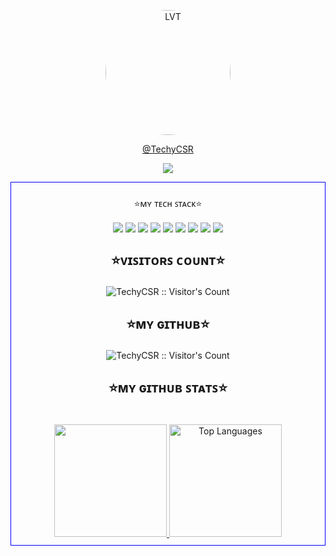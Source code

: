 
<p align="center">
    <a href="https://github.com/TechyCSR">
        <img
            src="https://avatars.githubusercontent.com/u/90786270?v=4"
            width="200" alt="LVT" style="border-radius: 50%;">
    </a>
</p>
<p align="center">
    <a href="https://techycsr.me">
@TechyCSR
    </a>
</p>
<p align="center">
        <img src="https://readme-typing-svg.herokuapp.com?color=%1A5B1F&center=true&vCenter=true&lines=B.TECH-CSE|PYTHON-DEV."/>
    
<div style="border: 1px solid blue; padding: 10px;">
    </p>
    <p align="center"><bold>⭐ᴍʏ ᴛᴇᴄʜ ꜱᴛᴀᴄᴋ⭐</bold></p>
    <div align="center">
        <img align="center" src="https://img.icons8.com/color/48/undefined/html-5--v1.png"/>
        <img align="center" src="https://img.icons8.com/external-flaticons-lineal-color-flat-icons/64/undefined/external-css-mobile-app-development-flaticons-lineal-color-flat-icons.png"/>
        <img align="center" src="https://img.icons8.com/external-flaticons-lineal-color-flat-icons/64/undefined/external-java-script-web-development-flaticons-lineal-color-flat-icons-2.png" />
        <img align="center" src="https://img.icons8.com/external-flaticons-lineal-color-flat-icons/64/undefined/external-sql-computer-programming-flaticons-lineal-color-flat-icons.png">
        <img align="center" src="https://img.icons8.com/color/48/000000/git.png" />
        <img align="center" src="https://img.icons8.com/color/48/undefined/java-coffee-cup-logo--v1.png" />
        <img align="center" src="https://img.icons8.com/metro/26/undefined/c-plus-plus.png"/>
        <img align="center" src="https://img.icons8.com/color/48/undefined/c-sharp-logo-2.png" />
        <img align="center" src="https://img.icons8.com/color/48/undefined/python--v1.png" />
    
 
  
</p>


  </tbody>
</table>

      
## <p align="center">⭐ᴠɪꜱɪᴛᴏʀꜱ ᴄᴏᴜɴᴛ⭐</p>

<p align="center"><img src="https://profile-counter.glitch.me/%7BTechyCSR%7D/count.svg"
    alt="TechyCSR :: Visitor's Count" /></p>

## <p align="center">⭐ᴍʏ ɢɪᴛʜᴜʙ⭐</p>
<p align="center"><img src="https://github-profile-trophy.vercel.app/?username=TechyCSR"
    alt="TechyCSR :: Visitor's Count" /></p>


##  <p align="center">⭐ᴍʏ ɢɪᴛʜᴜʙ ꜱᴛᴀᴛꜱ⭐</p>
<br>
<a href="https://github.com/TechyCSR">
  <img height="180em" src="https://github-readme-stats.vercel.app/api?username=TechyCSR&theme=buefy&show_icons=true" />
<img height="180em"
         src="https://github-readme-stats.vercel.app/api/top-langs/?username=TechyCSR&theme=buefy&layout=compact"
         alt="Top Languages" />
</a>
